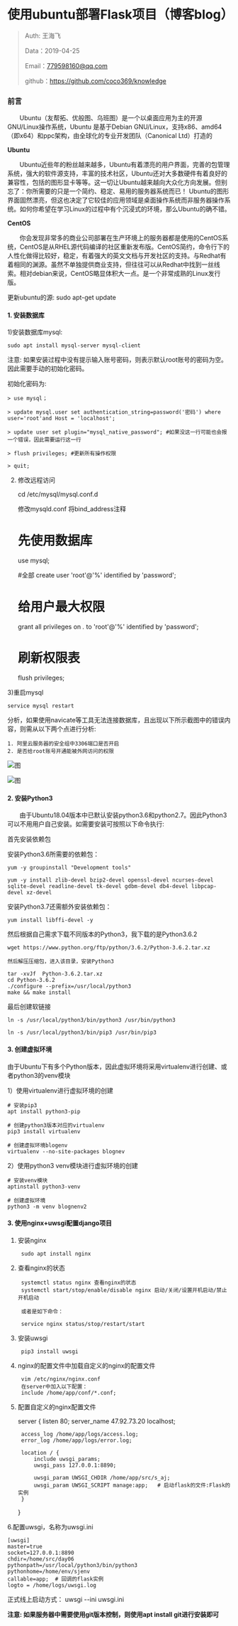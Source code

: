 

# 使用ubuntu部署Flask项目（博客blog）

>Auth: 王海飞
>
>Data：2019-04-25
>
>Email：779598160@qq.com
>
>github：https://github.com/coco369/knowledge

### 前言

&nbsp;&nbsp;&nbsp;&nbsp;&nbsp;&nbsp;&nbsp;Ubuntu（友帮拓、优般图、乌班图）是一个以桌面应用为主的开源GNU/Linux操作系统，Ubuntu 是基于Debian GNU/Linux，支持x86、amd64（即x64）和ppc架构，由全球化的专业开发团队（Canonical Ltd）打造的

<b>Ubuntu</b>

&nbsp;&nbsp;&nbsp;&nbsp;&nbsp;&nbsp;&nbsp;Ubuntu近些年的粉丝越来越多，Ubuntu有着漂亮的用户界面，完善的包管理系统，强大的软件源支持，丰富的技术社区，Ubuntu还对大多数硬件有着良好的兼容性，包括的图形显卡等等。这一切让Ubuntu越来越向大众化方向发展。但别忘了：你所需要的只是一个简约、稳定、易用的服务器系统而已！
Ubuntu的图形界面固然漂亮，但这也决定了它较佳的应用领域是桌面操作系统而非服务器操作系统。如何你希望在学习Linux的过程中有个沉浸式的环境，那么Ubuntu的确不错。

<b>CentOS</b>

&nbsp;&nbsp;&nbsp;&nbsp;&nbsp;&nbsp;&nbsp;你会发现非常多的商业公司部署在生产环境上的服务器都是使用的CentOS系统，CentOS是从RHEL源代码编译的社区重新发布版。CentOS简约，命令行下的人性化做得比较好，稳定，有着强大的英文文档与开发社区的支持。与Redhat有着相同的渊源。虽然不单独提供商业支持，但往往可以从Redhat中找到一丝线索。相对debian来说，CentOS略显体积大一点。是一个非常成熟的Linux发行版。

更新ubuntu的源: sudo apt-get update

#### 1. 安装数据库


1)安装数据库mysql:

	sudo apt install mysql-server mysql-client

注意: 如果安装过程中没有提示输入账号密码，则表示默认root账号的密码为空。因此需要手动的初始化密码。

初始化密码为:
	
	> use mysql；

	> update mysql.user set authentication_string=password('密码') where user='root'and Host = 'localhost';

	> update user set plugin="mysql_native_password"; #如果没这一行可能也会报一个错误，因此需要运行这一行
	 
	> flush privileges; #更新所有操作权限

	> quit;

2) 修改远程访问


	cd /etc/mysql/mysql.conf.d

	修改mysqld.conf 将bind_address注释


	# 先使用数据库
	use mysql;

	#全部
	 create user 'root'@'%' identified by 'password';

	# 给用户最大权限
	grant all privileges on *.* to 'root'@'%' identified by 'password';
	
	# 刷新权限表
 	flush privileges;


3)重启mysql

	service mysql restart


分析，如果使用navicate等工具无法连接数据库，且出现以下所示截图中的错误内容，则需从以下两个点进行分析:

	1. 阿里云服务器的安全组中3306端口是否开启
	2. 是否给root账号开通能被外网访问的权限

![图](images/ubuntu_mysql_not_connect.png)

![图](images/ubuntu_mysql_not_connect2.png)


#### 2. 安装Python3

&nbsp;&nbsp;&nbsp;&nbsp;&nbsp;&nbsp;&nbsp;由于Ubuntu18.04版本中已默认安装python3.6和python2.7。因此Python3可以不用用户自己安装。如需要安装可按照以下命令执行:

首先安装依赖包

安装Python3.6所需要的依赖包：

	yum -y groupinstall "Development tools"
	
	yum -y install zlib-devel bzip2-devel openssl-devel ncurses-devel sqlite-devel readline-devel tk-devel gdbm-devel db4-devel libpcap-devel xz-devel

安装Python3.7还需额外安装依赖包：

	yum install libffi-devel -y

然后根据自己需求下载不同版本的Python3，我下载的是Python3.6.2

	wget https://www.python.org/ftp/python/3.6.2/Python-3.6.2.tar.xz

	然后解压压缩包，进入该目录，安装Python3

	tar -xvJf  Python-3.6.2.tar.xz
	cd Python-3.6.2
	./configure --prefix=/usr/local/python3
	make && make install

最后创建软链接

	ln -s /usr/local/python3/bin/python3 /usr/bin/python3
	
	ln -s /usr/local/python3/bin/pip3 /usr/bin/pip3


#### 3. 创建虚拟环境

由于Ubuntu下有多个Python版本，因此虚拟环境将采用virtualenv进行创建、或者python3的venv模块

1）使用virtualenv进行虚拟环境的创建
	
	# 安装pip3
	apt install python3-pip

	# 创建python3版本对应的virtualenv
	pip3 install virtualenv

	# 创建虚拟环境blogenv
	virtualenv --no-site-packages blognev

2）使用python3 venv模块进行虚拟环境的创建
	
	# 安装venv模块
	aptinstall python3-venv
	
	# 创建虚拟环境
	python3 -m venv blognenv2

#### 3. 使用nginx+uwsgi配置django项目

1. 安装nginx

		sudo apt install nginx
	
2. 查看nginx的状态

		systemctl status nginx 查看nginx的状态
		systemctl start/stop/enable/disable nginx 启动/关闭/设置开机启动/禁止开机启动
		
		或者是如下命令：

		service nginx status/stop/restart/start


3. 安装uwsgi
	
		pip3 install uwsgi

4. nginx的配置文件中加载自定义的nginx的配置文件

		vim /etc/nginx/nginx.conf
		在server中加入以下配置：
		include /home/app/conf/*.conf;


5. 配置自定义的nginx配置文件

	server {
	    listen       80;
	    server_name 47.92.73.20 localhost;
	
	    access_log /home/app/logs/access.log;
	    error_log /home/app/logs/error.log;
	
	    location / {
	        include uwsgi_params;
	        uwsgi_pass 127.0.0.1:8890;
		
	        uwsgi_param UWSGI_CHDIR /home/app/src/s_aj;
	        uwsgi_param UWSGI_SCRIPT manage:app;   # 启动flask的文件:Flask的实例
	    }
	}


6.配置uwsgi，名称为uwsgi.ini

	[uwsgi]
	master=true
	socket=127.0.0.1:8890
	chdir=/home/src/day06
	pythonpath=/usr/local/python3/bin/python3
	pythonhome=/home/env/sjenv
	callable=app;  # 回调的flask实例
	logto = /home/logs/uwsgi.log


正式线上启动方式： uwsgi --ini uwsgi.ini


<b>注意: 如果服务器中需要使用git版本控制，则使用apt install git进行安装即可</b>
